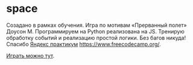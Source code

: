 # space
Созадано в рамках обучения. Игра по мотивам «Прерванный полет» Доусон М. Программируем на Python реализована на JS. Тренирую обработку событий и реализацию простой логики. Без багов никуда! Спасибо 
<a href="https://praktikum.yandex.ru/">Яндекс практикум</a> https://www.freecodecamp.org/.


<a href="https://genalll.github.io/space/index.html"> Играть можно тут</a>.
